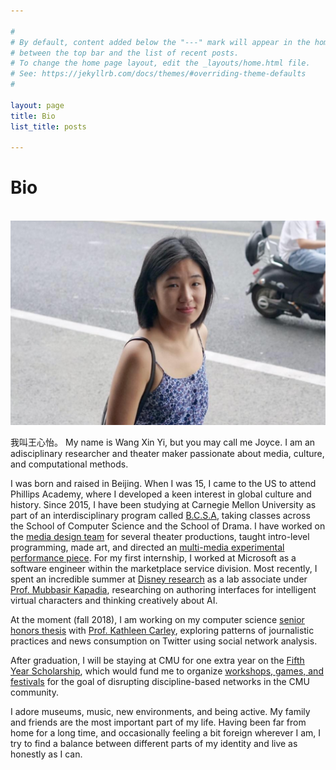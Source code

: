 ```yaml
---

#
# By default, content added below the "---" mark will appear in the home page
# between the top bar and the list of recent posts.
# To change the home page layout, edit the _layouts/home.html file.
# See: https://jekyllrb.com/docs/themes/#overriding-theme-defaults
#

layout: page
title: Bio
list_title: posts

---
```


# Bio

<br>

<img src="/assets/headshot.png" class="img-headshot" alt="">

我叫王心怡。 My name is Wang Xin Yi, but you may call me Joyce. I am an adisciplinary researcher and theater maker passionate about media, culture, and computational methods. 

I was born and raised in Beijing. When I was 15, I came to the US to attend Phillips Academy, where I developed a keen interest in global culture and history. Since 2015, I have been studying at Carnegie Mellon University as part of an interdisciplinary program called [B.C.S.A](http://www.flong.com/blog/2017/the-rigor-of-cmus-bcsa-degree/), taking classes across the School of Computer Science and the School of Drama. I have worked on the [media design team](/theater/2017/11/05/Sock.html) for several theater productions, taught intro-level programming, made art, and  directed an [multi-media experimental performance piece](/theater/2017/12/10/Translations.html). For my first internship, I worked at Microsoft as a software engineer within the marketplace service division. Most recently, I spent an incredible summer at [Disney research](https://www.disneyresearch.com/) as a lab associate under [Prof. Mubbasir Kapadia](https://www.cs.rutgers.edu/~mk1353/), researching on authoring interfaces for intelligent virtual characters and thinking creatively about AI.

At the moment (fall 2018), I am working on my computer science [senior honors thesis](https://github.com/joyceeexinyiwang/SocietalComputing) with [Prof. Kathleen Carley](http://www.casos.cs.cmu.edu/bios/carley/carley.html), exploring patterns of journalistic practices and news consumption on Twitter using social network analysis.

After graduation, I will be staying at CMU for one extra year on the [Fifth Year Scholarship](https://www.cmu.edu/student-affairs/dean/fifth/index.html), which would fund me to organize [workshops, games, and festivals](https://github.com/joyceeexinyiwang/FYS) for the goal of disrupting discipline-based networks in the CMU community.

I adore museums, music, new environments, and being active. My family and friends are the most important part of my life. Having been far from home for a long time, and occasionally feeling a bit foreign wherever I am, I try to find a balance between different parts of my identity and live as honestly as I can.

